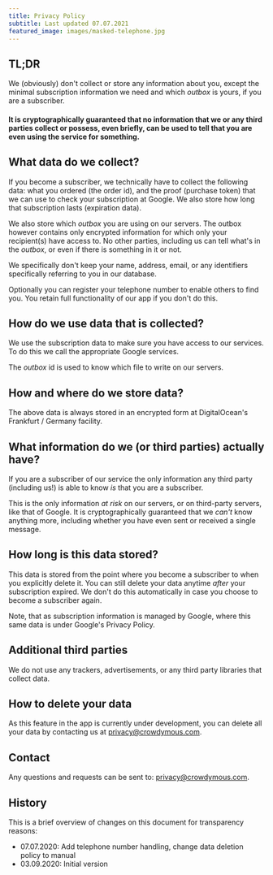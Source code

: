 ```yaml
---
title: Privacy Policy
subtitle: Last updated 07.07.2021
featured_image: images/masked-telephone.jpg
---
```


## TL;DR

We (obviously) don't collect or store any information about you, except
the minimal subscription information we need and which
<i>outbox</i> is yours, if you are a subscriber.

#### It is cryptographically guaranteed that no information that we or any third parties collect or possess, even briefly, can be used to tell that you are even using the service for something.

## What data do we collect?

If you become a subscriber, we technically have to collect the following
data: what you ordered (the order id), and the proof (purchase token) that we can use
to check your subscription at Google. We also store how long that subscription lasts (expiration data).

We also store which <i>outbox</i> you are using on our servers. The outbox however
contains only encrypted information for which only your recipient(s) have
access to. No other parties, including us can tell what's in the <i>outbox</i>,
or even if there is something in it or not.

We specifically don't keep your name, address, email, or any identifiers specifically
referring to you in our database.

Optionally you can register your telephone number to enable others to find you. You
retain full functionality of our app if you don't do this.

## How do we use data that is collected?

We use the subscription data to make sure you have access to our services. To do
this we call the appropriate Google services.

The <i>outbox</i> id is used to know which file to write on our servers.

## How and where do we store data?

The above data is always stored in an encrypted form at DigitalOcean's
Frankfurt / Germany facility.

## What information do we (or third parties) actually have?

If you are a subscriber of our service the only information any third party
(including us!) is able to know <i>is</i> that you are a subscriber.

This is the only information <i>at risk</i> on our servers, or on third-party servers,
like that of Google. It is cryptographically
guaranteed that we <i>can't</i> know anything more, including whether you
have even sent or received a single message.

## How long is this data stored?

This data is stored from the point where you become a subscriber to when
you explicitly delete it. You can still delete your data anytime _after_ your subscription
expired. We don't do this automatically in case you choose to become a subscriber again.

Note, that as subscription information is managed by Google, where this same data
is under Google's Privacy Policy.

## Additional third parties

We do not use any trackers, advertisements, or any third party libraries that collect data.

## How to delete your data

As this feature in the app is currently under development, you can delete all your data
by contacting us at [privacy@crowdymous.com](mailto:privacy@crowdymous.com).

## Contact

Any questions and requests can be sent to: [privacy@crowdymous.com](mailto:privacy@crowdymous.com).

## History

This is a brief overview of changes on this document for transparency reasons:

* 07.07.2020: Add telephone number handling, change data deletion policy to manual
* 03.09.2020: Initial version
